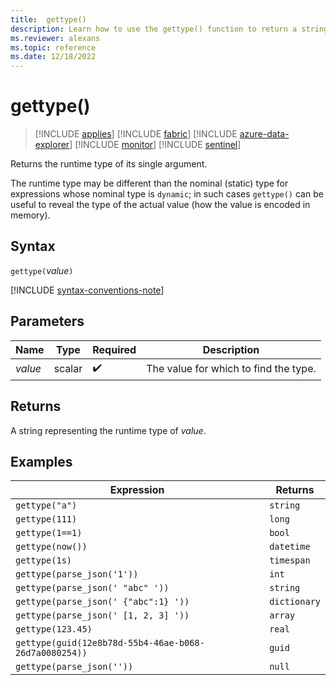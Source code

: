 ```yaml
---
title:  gettype()
description: Learn how to use the gettype() function to return a string representing the runtime type of its single argument.
ms.reviewer: alexans
ms.topic: reference
ms.date: 12/18/2022
---
```

# gettype()

> [!INCLUDE [applies](../includes/applies-to-version/applies.md)] [!INCLUDE [fabric](../includes/applies-to-version/fabric.md)] [!INCLUDE [azure-data-explorer](../includes/applies-to-version/azure-data-explorer.md)] [!INCLUDE [monitor](../includes/applies-to-version/monitor.md)] [!INCLUDE [sentinel](../includes/applies-to-version/sentinel.md)]

Returns the runtime type of its single argument.

The runtime type may be different than the nominal (static) type for expressions whose nominal type is `dynamic`; in such cases `gettype()` can be useful to reveal the type of the actual value (how the value is encoded in memory).

## Syntax

`gettype(`*value*`)`

[!INCLUDE [syntax-conventions-note](../includes/syntax-conventions-note.md)]

## Parameters

| Name | Type | Required | Description |
|--|--|--|--|
| *value* | scalar |  :heavy_check_mark: | The value for which to find the type. |

## Returns

A string representing the runtime type of *value*.

## Examples

|Expression                          |Returns      |
|------------------------------------|-------------|
|`gettype("a")`                      |`string`     |
|`gettype(111)`                      |`long`       |
|`gettype(1==1)`                     |`bool`       |
|`gettype(now())`                    |`datetime`   |
|`gettype(1s)`                       |`timespan`   |
|`gettype(parse_json('1'))`           |`int`        |
|`gettype(parse_json(' "abc" '))`     |`string`     |
|`gettype(parse_json(' {"abc":1} '))` |`dictionary` |
|`gettype(parse_json(' [1, 2, 3] '))` |`array`      |
|`gettype(123.45)`                   |`real`       |
|`gettype(guid(12e8b78d-55b4-46ae-b068-26d7a0080254))`|`guid`|
|`gettype(parse_json(''))`            |`null`|
